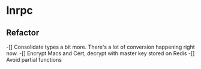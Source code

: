 # lnrpc

## Refactor

-[] Consolidate types a bit more. There's a lot of conversion happening right now.
-[] Encrypt Macs and Cert, decrypt with master key stored on Redis
-[] Avoid partial functions
